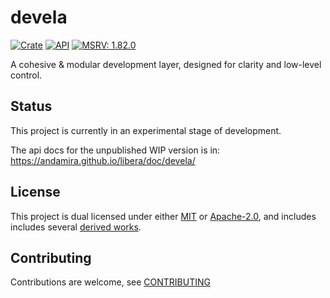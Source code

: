 # devela

[![Crate](https://img.shields.io/crates/v/devela.svg)](https://crates.io/crates/devela)
[![API](https://docs.rs/devela/badge.svg)](https://docs.rs/devela/)
[![MSRV: 1.82.0](https://flat.badgen.net/badge/MSRV/1.82.0/purple)](https://releases.rs/docs/1.82.0/)

A cohesive & modular development layer, designed for clarity and low-level control.

## Status
This project is currently in an experimental stage of development.

The api docs for the unpublished WIP version is in: https://andamira.github.io/libera/doc/devela/

## License
This project is dual licensed under either [MIT](DOCS/LICENSE-MIT)
or [Apache-2.0](DOCS/LICENSE-APACHE), and includes includes several
[derived works](DOCS/DERIVED.md).

## Contributing
Contributions are welcome, see [CONTRIBUTING](DOCS/CONTRIBUTING.md)
